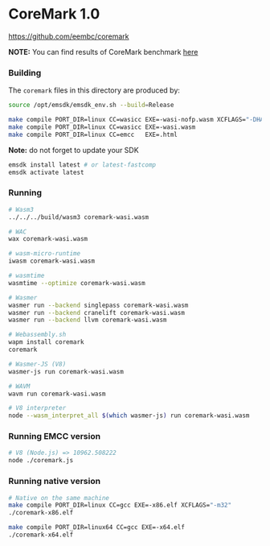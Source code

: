 # CoreMark 1.0

https://github.com/eembc/coremark

**NOTE:** You can find results of CoreMark benchmark [here](https://github.com/wasm3/wasm3/blob/master/docs/Performance.md)


### Building

The `coremark` files in this directory are produced by:

```sh
source /opt/emsdk/emsdk_env.sh --build=Release

make compile PORT_DIR=linux CC=wasicc EXE=-wasi-nofp.wasm XCFLAGS="-DHAS_FLOAT=0"
make compile PORT_DIR=linux CC=wasicc EXE=-wasi.wasm
make compile PORT_DIR=linux CC=emcc   EXE=.html
```

**Note:** do not forget to update your SDK
```sh
emsdk install latest # or latest-fastcomp
emsdk activate latest
```

### Running

```sh
# Wasm3
../../../build/wasm3 coremark-wasi.wasm

# WAC
wax coremark-wasi.wasm

# wasm-micro-runtime
iwasm coremark-wasi.wasm

# wasmtime
wasmtime --optimize coremark-wasi.wasm

# Wasmer
wasmer run --backend singlepass coremark-wasi.wasm
wasmer run --backend cranelift coremark-wasi.wasm
wasmer run --backend llvm coremark-wasi.wasm

# Webassembly.sh
wapm install coremark
coremark

# Wasmer-JS (V8)
wasmer-js run coremark-wasi.wasm

# WAVM
wavm run coremark-wasi.wasm

# V8 interpreter
node --wasm_interpret_all $(which wasmer-js) run coremark-wasi.wasm
```

### Running EMCC version

```sh
# V8 (Node.js) => 10962.508222
node ./coremark.js
```

### Running native version

```sh
# Native on the same machine
make compile PORT_DIR=linux CC=gcc EXE=-x86.elf XCFLAGS="-m32"
./coremark-x86.elf

make compile PORT_DIR=linux64 CC=gcc EXE=-x64.elf
./coremark-x64.elf
```

